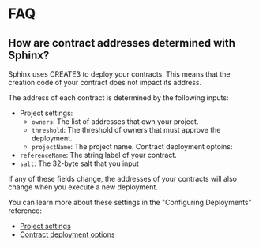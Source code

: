 # FAQ

## How are contract addresses determined with Sphinx?

Sphinx uses CREATE3 to deploy your contracts. This means that the creation code of your contract does not impact its address.

The address of each contract is determined by the following inputs:

- Project settings:
  - `owners`: The list of addresses that own your project.
  - `threshold`: The threshold of owners that must approve the deployment.
  - `projectName`: The project name.
Contract deployment optoins:
- `referenceName`: The string label of your contract.
- `salt`: The 32-byte salt that you input

If any of these fields change, the addresses of your contracts will also change when you execute a new deployment.

You can learn more about these settings in the "Configuring Deployments" reference:
- [Project settings](https://github.com/sphinx-labs/sphinx/blob/develop/docs/configuring-deployments.md#required-configuration-options)
- [Contract deployment options](https://github.com/sphinx-labs/sphinx/blob/develop/docs/configuring-deployments.md#contract-deployment-options)
